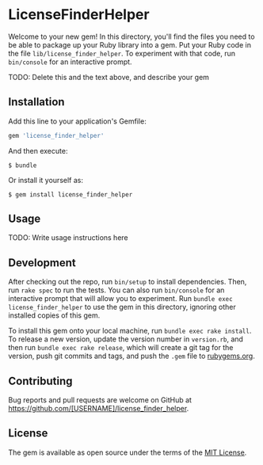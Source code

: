 # LicenseFinderHelper

Welcome to your new gem! In this directory, you'll find the files you need to be able to package up your Ruby library into a gem. Put your Ruby code in the file `lib/license_finder_helper`. To experiment with that code, run `bin/console` for an interactive prompt.

TODO: Delete this and the text above, and describe your gem

## Installation

Add this line to your application's Gemfile:

```ruby
gem 'license_finder_helper'
```

And then execute:

    $ bundle

Or install it yourself as:

    $ gem install license_finder_helper

## Usage

TODO: Write usage instructions here

## Development

After checking out the repo, run `bin/setup` to install dependencies. Then, run `rake spec` to run the tests. You can also run `bin/console` for an interactive prompt that will allow you to experiment. Run `bundle exec license_finder_helper` to use the gem in this directory, ignoring other installed copies of this gem.

To install this gem onto your local machine, run `bundle exec rake install`. To release a new version, update the version number in `version.rb`, and then run `bundle exec rake release`, which will create a git tag for the version, push git commits and tags, and push the `.gem` file to [rubygems.org](https://rubygems.org).

## Contributing

Bug reports and pull requests are welcome on GitHub at https://github.com/[USERNAME]/license_finder_helper.


## License

The gem is available as open source under the terms of the [MIT License](http://opensource.org/licenses/MIT).

